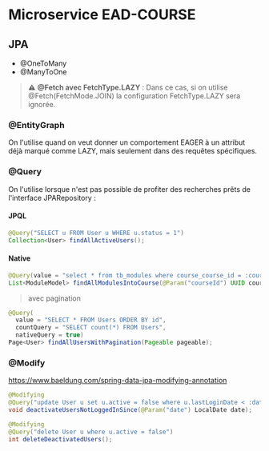 # Microservice EAD-COURSE

## JPA

- @OneToMany
- @ManyToOne
> ⚠️ **@Fetch avec FetchType.LAZY** : Dans ce cas, si on utilise @Fetch(FetchMode.JOIN) la configuration FetchType.LAZY sera ignorée.

### @EntityGraph
On l'utilise quand on veut donner un comportement EAGER à un attribut déjà marqué comme LAZY, mais seulement dans des requêtes spécifiques.

### @Query
On l'utilise lorsque n'est pas possible de profiter des recherches prêts de l'interface JPARepository :

#### JPQL
```java
@Query("SELECT u FROM User u WHERE u.status = 1")
Collection<User> findAllActiveUsers();
```

#### Native
```java
@Query(value = "select * from tb_modules where course_course_id = :course_id", nativeQuery = true)
List<ModuleModel> findAllModulesIntoCourse(@Param("courseId") UUID courseId); 
```
> avec pagination
```java
@Query(
  value = "SELECT * FROM Users ORDER BY id", 
  countQuery = "SELECT count(*) FROM Users", 
  nativeQuery = true)
Page<User> findAllUsersWithPagination(Pageable pageable);
```

### @Modify

<https://www.baeldung.com/spring-data-jpa-modifying-annotation>

```java
@Modifying
@Query("update User u set u.active = false where u.lastLoginDate < :date")
void deactivateUsersNotLoggedInSince(@Param("date") LocalDate date);
```
```java
@Modifying
@Query("delete User u where u.active = false")
int deleteDeactivatedUsers();
```
